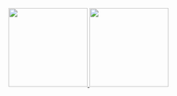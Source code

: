 <div align="center">
  <a href="https://github.com/iasmimd">
  <img height="160em" src="https://github-readme-stats.vercel.app/api?username=iasmimd&show_icons=true&theme=highcontrast&include_all_commits=true&count_private=true"/>
  <img height="160em" src="https://github-readme-stats.vercel.app/api/top-langs/?username=iasmimd&layout=compact&langs_count=7&theme=highcontrast"/>
</div>
   

